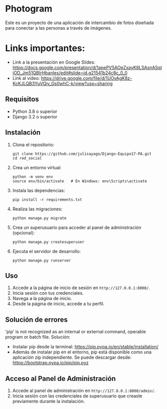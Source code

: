 # Photogram 

Este es un proyecto de una aplicación de intercambio de fotos diseñada para conectar a las personas a través de imágenes.

# Links importantes:
- Link a la presentación en Google Slides: https://docs.google.com/presentation/d/1apePV5AOeZxayK8LSAsnASqIiOD_Jm51QBIrHbanles/edit#slide=id.g21541b24c8c_0_0
- Link al video: https://drive.google.com/file/d/1UOvAgK8z-KcKJLQB3YuVQjy_Gs0whC-k/view?usp=sharing

## Requisitos

- Python 3.8 o superior
- Django 3.2 o superior

## Instalación

1. Clona el repositorio:
    ```
    git clone https://github.com/julisayago/Django-Equipo17-PA.git
    cd red_social
    ```

2. Crea un entorno virtual:
    ```
    python -m venv env
    source env/bin/activate   # En Windows: env\Scripts\activate
    ```

3. Instala las dependencias:
    ```
    pip install -r requirements.txt
    ```

4. Realiza las migraciones:
    ```
    python manage.py migrate
    ```

5. Crea un superusuario para acceder al panel de administración (opcional):
    ```
    python manage.py createsuperuser
    ```

6. Ejecuta el servidor de desarrollo:
    ```
    python manage.py runserver
    ```

## Uso

1. Accede a la página de inicio de sesión en `http://127.0.0.1:8000/`.
2. Inicia sesión con tus credenciales.
3. Navega a la página de inicio.
4. Desde la página de inicio, accede a tu perfil.

## Solución de errores
'pip' is not recognized as an internal or external command, operable program or batch file.
Solución:
- Instalar pip desde la terminal: https://pip.pypa.io/en/stable/installation/
- Además de instalar pip en el entorno, pip está disponible como una aplicación zip independiente. Se puede descargar desde: https://bootstrap.pypa.io/pip/pip.pyz

## Acceso al Panel de Administración

1. Accede al panel de administración en `http://127.0.0.1:8000/admin/`.
2. Inicia sesión con las credenciales de superusuario que creaste previamente durante la instalación.


